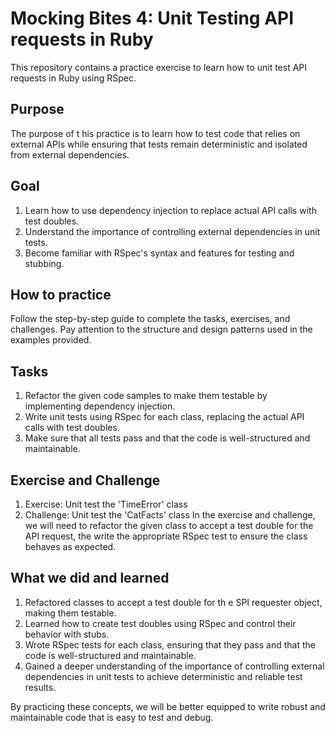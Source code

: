 # Mocking Bites 4: Unit Testing API requests in Ruby
This repository contains a practice exercise to learn how to unit test API requests in Ruby using RSpec.

## Purpose
The purpose of t his practice is to learn how to test code that relies on external APIs while ensuring that tests remain deterministic and isolated from external dependencies.

## Goal
1. Learn how to use dependency injection to replace actual API calls with test doubles.
2. Understand the importance of controlling external dependencies in  unit tests.
3. Become familiar with RSpec's syntax and features for testing and stubbing.

## How to practice
Follow the step-by-step guide to complete the tasks, exercises, and challenges. Pay attention to the structure and design patterns used in the examples provided.

## Tasks
1. Refactor the given code samples to make them testable by implementing dependency injection.
2. Write unit tests using RSpec for each class, replacing the actual API calls with test doubles.
3. Make sure that all tests pass and that the code is well-structured and maintainable.

## Exercise and Challenge
1. Exercise: Unit test the 'TimeError' class
2. Challenge: Unit test the 'CatFacts' class
In the exercise and challenge, we will need to refactor the given class to accept a test double for the API request, the write the appropriate RSpec test to ensure the class behaves as expected.

## What we did and learned
1. Refactored classes to accept a test double for th e SPI requester object, making them testable.
2. Learned  how to create test doubles using RSpec and control their behavior with stubs.
3. Wrote RSpec tests for each class, ensuring that they pass and that the code is well-structured and maintainable.
4. Gained a deeper understanding of the importance of controlling external dependencies in unit tests to achieve deterministic and reliable test results.

By practicing these concepts, we will be better equipped to write robust and maintainable code that is easy to test and debug.
